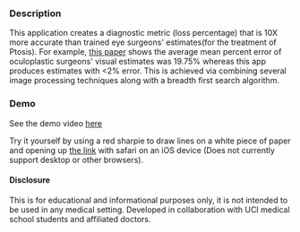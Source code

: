 ### Description
This application creates a diagnostic metric (loss percentage) that is 10X more accurate than trained eye surgeons' estimates(for the treatment of Ptosis). For example, [this paper](https://pubmed.ncbi.nlm.nih.gov/24481509) shows the average mean percent error of oculoplastic surgeons' visual estimates was 19.75% whereas this app produces estimates with <2% error. This is achieved via combining several image processing techniques along with a breadth first search algorithm.

### Demo
See the demo video [here](https://youtu.be/OKbuDHhxGjg)

Try it yourself by using a red sharpie to draw lines on a white piece of paper and opening up [the link](https://github.com/ryanzhou7/p-calc) with safari on an iOS device (Does not currently support desktop or other browsers).

#### Disclosure
This is for educational and informational purposes only, it is not intended to be used in any medical setting.
Developed in collaboration with UCI medical school students and affiliated doctors.
